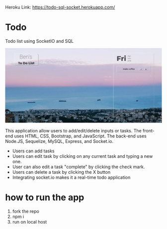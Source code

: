 Heroku Link: https://todo-sql-socket.herokuapp.com/

# Todo
Todo list using SocketIO and SQL


![](public/assets/todo.JPG)

This application allow users to add/edit/delete inputs or tasks. 
The front-end uses HTML, CSS, Bootstrap, and JavaScript.
The back-end uses Node.JS, Sequelize, MySQL, Express, and Socket.io.

* Users can add tasks
* Users can edit task by clicking on any current task and typing a new one.
* User can also edit a task "complete" by clicking the check mark.
* Users can delete a task by clicking the X button
* Integrating socket.io makes it a real-time todo application

# how to run the app

1. fork the repo
2. npm i 
3. run on local host